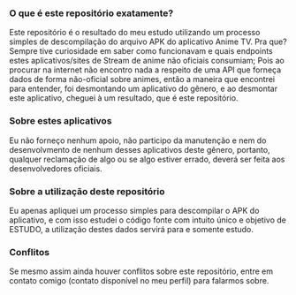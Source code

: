 ### O que é este repositório exatamente?
Este repositório é o resultado do meu estudo utilizando um processo simples de descompilação do arquivo APK do aplicativo Anime TV. Pra que? Sempre tive curiosidade em saber como funcionavam e quais endpoints estes aplicativos/sites de Stream de anime não oficiais consumiam; Pois ao procurar na internet não encontro nada a respeito de uma API que forneça dados de forma não-oficial sobre animes, então a maneira que encontrei para entender, foi desmontando um aplicativo do gênero, e ao desmontar este aplicativo, cheguei à um resultado, que é este repositório.

### Sobre estes aplicativos
Eu não forneço nenhum apoio, não participo da manutenção e nem do desenvolvmento de nenhum desses aplicativos deste gênero, portanto, qualquer reclamação de algo ou se algo estiver errado, deverá ser feita aos desenvolvedores oficiais.

### Sobre a utilização deste repositório
Eu apenas apliquei um processo simples para descompilar o APK do aplicativo, e com isso estudei o código fonte com intuito único e objetivo de ESTUDO, a utilização destes dados servirá para e somente estudo.

### Conflitos
Se mesmo assim ainda houver conflitos sobre este repositório, entre em contato comigo (contato disponível no meu perfil) para falarmos sobre.

